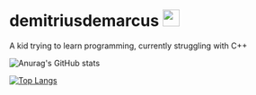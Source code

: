 # demitriusdemarcus <img src="https://media.giphy.com/media/MDJ9IbxxvDUQM/giphy.gif" width="30" height="30" />

A kid trying to learn programming, currently struggling with C++

![Anurag's GitHub stats](https://github-readme-stats.vercel.app/api?username=demitriusdemarcus&show_icons=true&theme=vue)


[![Top Langs](https://github-readme-stats.vercel.app/api/top-langs/?username=anuraghazra&layout=compact)](https://github.com/anuraghazra/github-readme-stats)
